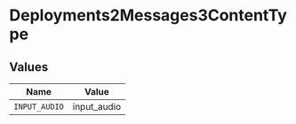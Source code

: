 # Deployments2Messages3ContentType


## Values

| Name          | Value         |
| ------------- | ------------- |
| `INPUT_AUDIO` | input_audio   |